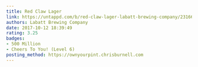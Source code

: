 ```yaml
---
title: Red Claw Lager
link: https://untappd.com/b/red-claw-lager-labatt-brewing-company/2316637
authors: Labatt Brewing Company
date: 2017-10-12 18:39:49
rating: 3.25
badges:
- 500 Million
- Cheers To You! (Level 6)
posting_method: https://ownyourpint.chrisburnell.com
---
```


